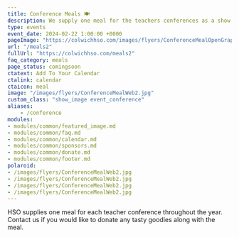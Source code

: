 ```yaml
---
title: Conference Meals 🍽️
description: We supply one meal for the teachers conferences as a show of appreciation.
type: events
event_date: 2024-02-22 1:00:00 +0000
pageImage: "https://colwichhso.com/images/flyers/ConferenceMealOpenGraph.jpg"
url: "/meals2"
fullUrl: "https://colwichhso.com/meals2"
faq_category: meals
page_status: comingsoon
ctatext: Add To Your Calendar
ctalink: calendar
ctaicon: meal
image: "/images/flyers/ConferenceMealWeb2.jpg"
custom_class: "show_image event_conference"
aliases:
    - /conference
modules:
- modules/common/featured_image.md
- modules/common/faq.md
- modules/common/calendar.md
- modules/common/sponsors.md
- modules/common/donate.md
- modules/common/footer.md
polaroid: 
- /images/flyers/ConferenceMealWeb2.jpg
- /images/flyers/ConferenceMealWeb2.jpg
- /images/flyers/ConferenceMealWeb2.jpg
- /images/flyers/ConferenceMealWeb2.jpg
---
```

HSO supplies one meal for each teacher conference throughout the year. Contact us if you would like to donate any tasty goodies along with the meal.